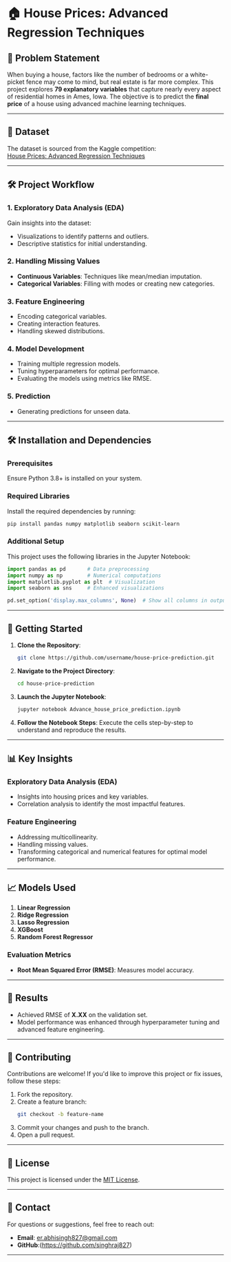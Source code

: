 # 🏠 House Prices: Advanced Regression Techniques

## 🌟 Problem Statement

When buying a house, factors like the number of bedrooms or a white-picket fence may come to mind, but real estate is far more complex. This project explores **79 explanatory variables** that capture nearly every aspect of residential homes in Ames, Iowa. The objective is to predict the **final price** of a house using advanced machine learning techniques.

---

## 📂 Dataset

The dataset is sourced from the Kaggle competition:  
[House Prices: Advanced Regression Techniques](https://www.kaggle.com/c/house-prices-advanced-regression-techniques/data)

---

## 🛠️ Project Workflow

### 1. Exploratory Data Analysis (EDA)
Gain insights into the dataset:
- Visualizations to identify patterns and outliers.
- Descriptive statistics for initial understanding.

### 2. Handling Missing Values
- **Continuous Variables**: Techniques like mean/median imputation.
- **Categorical Variables**: Filling with modes or creating new categories.

### 3. Feature Engineering
- Encoding categorical variables.
- Creating interaction features.
- Handling skewed distributions.

### 4. Model Development
- Training multiple regression models.
- Tuning hyperparameters for optimal performance.
- Evaluating the models using metrics like RMSE.

### 5. Prediction
- Generating predictions for unseen data.

---

## 🛠️ Installation and Dependencies

### Prerequisites
Ensure Python 3.8+ is installed on your system.

### Required Libraries
Install the required dependencies by running:

```bash
pip install pandas numpy matplotlib seaborn scikit-learn
```

### Additional Setup
This project uses the following libraries in the Jupyter Notebook:

```python
import pandas as pd       # Data preprocessing
import numpy as np        # Numerical computations
import matplotlib.pyplot as plt  # Visualization
import seaborn as sns     # Enhanced visualizations

pd.set_option('display.max_columns', None)  # Show all columns in output
```

---

## 🚀 Getting Started

1. **Clone the Repository**:
   ```bash
   git clone https://github.com/username/house-price-prediction.git
   ```

2. **Navigate to the Project Directory**:
   ```bash
   cd house-price-prediction
   ```

3. **Launch the Jupyter Notebook**:
   ```bash
   jupyter notebook Advance_house_price_prediction.ipynb
   ```

4. **Follow the Notebook Steps**:
   Execute the cells step-by-step to understand and reproduce the results.

---

## 📊 Key Insights

### Exploratory Data Analysis (EDA)
- Insights into housing prices and key variables.
- Correlation analysis to identify the most impactful features.

### Feature Engineering
- Addressing multicollinearity.
- Handling missing values.
- Transforming categorical and numerical features for optimal model performance.

---

## 📈 Models Used

1. **Linear Regression**
2. **Ridge Regression**
3. **Lasso Regression**
4. **XGBoost**
5. **Random Forest Regressor**

### Evaluation Metrics
- **Root Mean Squared Error (RMSE)**: Measures model accuracy.

---

## 📄 Results
- Achieved RMSE of **X.XX** on the validation set.
- Model performance was enhanced through hyperparameter tuning and advanced feature engineering.

---

## 🤝 Contributing

Contributions are welcome! If you'd like to improve this project or fix issues, follow these steps:

1. Fork the repository.
2. Create a feature branch:  
   ```bash
   git checkout -b feature-name
   ```
3. Commit your changes and push to the branch.
4. Open a pull request.

---

## 📜 License

This project is licensed under the [MIT License](LICENSE).

---

## 📧 Contact

For questions or suggestions, feel free to reach out:

- **Email**: er.abhisingh827@gmail.com
- **GitHub**:(https://github.com/singhraj827)

---
